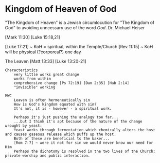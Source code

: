 # Kingdom of Heaven of God


"The Kingdom of Heaven" is a Jewish circumlocution for "The Kingdom of God" to avoiding unncessary use of the word _God_.
	Dr. Michael Heiser


[Mark 11:30]
[Luke 15:18,21]


[Luke 17:21] ~ KoH = spiritual, within the Temple/Church
[Rev 11:15] ~ KoH will be physical (?corporeal?) one day


The Leaven
	[Matt 13:33]
	[Luke 13:20-21]

	Characteristics
		very little works great change
		works from within
		comprehensive change [Ps 72:19] [Dan 2:35] [Hab 2:14]
		"invisible" working

	MWC
		Leaven is often hermeneutically sin
		How is God's kingdom equated with sin?
		It's not, it is - however - a spiritual work.

		Perhaps it's just pushing the analogy too far...
		...but I think it's apt because of the nature of the change wrought by yeast:
		Yeast works through fermentation which chemically alters the host and causes gaseous release which puffs up the host.
		Both of these are beneficial to the baker...
		[Rom 7:7] ~ were it not for sin we would never know our need for Him
		Perhaps the dichotomy is resolved in the two lives of the Church: private worship and public interaction.
